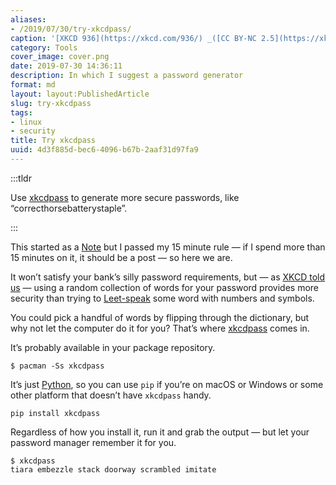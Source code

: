 ```yaml
---
aliases:
- /2019/07/30/try-xkcdpass/
caption: '[XKCD 936](https://xkcd.com/936/) _([CC BY-NC 2.5](https://xkcd.com/license.html))_'
category: Tools
cover_image: cover.png
date: 2019-07-30 14:36:11
description: In which I suggest a password generator
format: md
layout: layout:PublishedArticle
slug: try-xkcdpass
tags:
- linux
- security
title: Try xkcdpass
uuid: 4d3f885d-bec6-4096-b67b-2aaf31d97fa9
---
```


:::tldr

Use [xkcdpass][] to generate more secure passwords, like
“correcthorsebatterystaple”.

:::

This started as a [Note][note] but I passed my 15 minute rule — if I spend more
than 15 minutes on it, it should be a post — so here we are.

It won’t satisfy your bank’s silly password requirements, but — as [XKCD told
us][xkcd-told-us] — using a random collection of words for your password provides more
security than trying to [Leet-speak][leet-speak] some word with numbers and symbols.

You could pick a handful of words by flipping through the dictionary, but why
not let the computer do it for you? That’s where [xkcdpass][] comes in.

It’s probably available in your package repository.

``` text
$ pacman -Ss xkcdpass
```

It’s just [Python][python], so you can use `pip` if you’re on macOS or Windows
or some other platform that doesn’t have `xkcdpass` handy.

``` text
pip install xkcdpass
```

Regardless of how you install it, run it and grab the output — but let your
password manager remember it for you.

``` text
$ xkcdpass
tiara embezzle stack doorway scrambled imitate
```

[xkcdpass]: https://pypi.org/project/xkcdpass/
[note]: /note/
[xkcd-told-us]: https://xkcd.com/936/
[leet-speak]: https://simple.wikipedia.org/wiki/Leet
[python]: /tags/python
